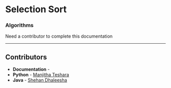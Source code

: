 # Selection Sort
### Algorithms

Need a contributor to complete this documentation

------------------------------------------------------
## Contributors

- **Documentation** - 
- **Python** - [Manjitha Teshara](https://github.com/manjitha-teshara)
- **Java** - [Shehan Dhaleesha](https://github.com/shehand)
